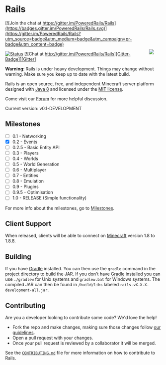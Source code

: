 Rails
=====

[![Join the chat at https://gitter.im/PoweredRails/Rails](https://badges.gitter.im/PoweredRails/Rails.svg)](https://gitter.im/PoweredRails/Rails?utm_source=badge&utm_medium=badge&utm_campaign=pr-badge&utm_content=badge)
<img hspace='25' vspace='25' align="right" src="https://avatars2.githubusercontent.com/u/12877088?s=200">

[![Status][Travis-Badge]][Travis] [![Chat at http://gitter.im/PoweredRails/Rails][Gitter-Badge]][Gitter]

**Warning**: Rails is under heavy development. Things may change without warning. Make sure you keep up to date with the latest build.

Rails is an open source, free, and independent Minecraft server platform designed with [Java 8] and licensed under the [MIT license].

Come visit our [Forum] for more helpful discussion.

Current version: v0.1-DEVELOPMENT

## Milestones

- [ ] 0.1 - Networking
- [x] 0.2 - Events
- [ ] 0.2.5 - Basic Entity API
- [ ] 0.3 - Players
- [ ] 0.4 - Worlds
- [ ] 0.5 - World Generation
- [ ] 0.6 - Multiplayer
- [ ] 0.7 - Entities
- [ ] 0.8 - Emulation
- [ ] 0.9 - Plugins
- [ ] 0.9.5 - Optimisation
- [ ] 1.0 - RELEASE (Simple functionality)

For more info about the milestones, go to [Milestones].

## Client Support

When released, clients will be able to connect on [Minecraft] version 1.8 to 1.8.8.

## Building

If you have [Gradle] installed. You can then use the `gradle` command in the project directory
to build the JAR. If you don't have [Gradle] installed you can use `./gradlew` for Unix systems and
`gradlew.bat` for Windows systems. The compiled JAR can then be found in `/build/libs` labeled
`rails-vX.X.X-development-all.jar`.

## Contributing

Are you a developer looking to contribute some code? We'd love the help!
* Fork the repo and make changes, making sure those changes follow [our guidelines][Contributer].
* Open a pull request with your changes.
* Once your pull request is reviewed by a collaborator it will be merged.

See the [`CONTRIBUTING.md`][Contributer] file for more information on how to contribute to Rails.

[MIT license]: https://opensource.org/licenses/MIT
[Minecraft]: https://minecraft.net/
[Java 8]: http://www.oracle.com/technetwork/java/javase/overview/java8-2100321.html
[Gitter]: https://gitter.im/PoweredRails/Rails
[Gitter-Badge]: https://badges.gitter.im/Join%20Chat.svg
[Travis]: https://travis-ci.org/PoweredRails/Rails
[Travis-Badge]: https://travis-ci.org/PoweredRails/Rails.svg?branch=master
[Contributer]: CONTRIBUTING.MD
[Forum]: http://discuss.poweredrails.org
[Gradle]: https://www.gradle.org
[Milestones]: https://github.com/PoweredRails/Rails/milestones
